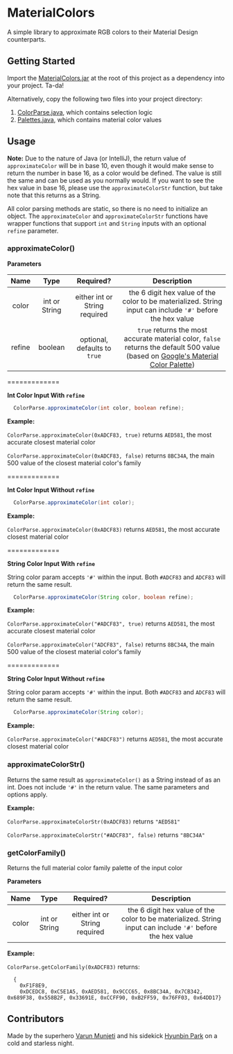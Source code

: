 # MaterialColors
A simple library to approximate RGB colors to their Material Design counterparts.

## Getting Started
Import the [MaterialColors.jar](../master/MaterialColors.jar) at the root of this project as a dependency into your project. Ta-da!

Alternatively, copy the following two files into your project directory: 

1. [ColorParse.java](../master/src/me/hyunbin/colors/ColorParse.java), which contains selection logic
2. [Palettes.java](../master/src/me/hyunbin/colors/Palettes.java), which contains material color values

## Usage

**Note:** 
Due to the nature of Java (or IntelliJ), the return value of `approximateColor` will be in base 10, even though it would make sense to return the number in base 16, as a color would be defined. The value is still the same and can be used as you normally would. If you want to see the hex value in base 16, please use the `approximateColorStr` function, but take note that this returns as a String.

All color parsing methods are static, so there is no need to initialize an object. The `approximateColor` and `approximateColorStr` functions have wrapper functions that support `int` and `String` inputs with an optional `refine` parameter.

### approximateColor()

**Parameters**

|   Name   |  Type  | Required? | Description |
|:--------:|:------:|:---------:|:-----------:|
| color | int or String | either int or String required | the 6 digit hex value of the color to be materialized. String input can include `'#'` before the hex value 
| refine | boolean | optional, defaults to `true` | `true` returns the most accurate material color, `false` returns the default 500 value (based on [Google's Material Color Palette](http://www.google.com/design/spec/style/color.html#color-color-palette))

=============

**Int Color Input With `refine`**
```java
  ColorParse.approximateColor(int color, boolean refine);
```
**Example:** 

`ColorParse.approximateColor(0xADCF83, true)` returns `AED581`, the most accurate closest material color

`ColorParse.approximateColor(0xADCF83, false)` returns `8BC34A`, the main 500 value of the closest material color's family

=============

**Int Color Input Without `refine`**
```java
  ColorParse.approximateColor(int color);
```
**Example:** 

`ColorParse.approximateColor(0xADCF83)` returns `AED581`, the most accurate closest material color

=============

**String Color Input With `refine`**

String color param accepts `'#'` within the input. Both `#ADCF83` and `ADCF83` will return the same result. 
```java
  ColorParse.approximateColor(String color, boolean refine);
```
**Example:**

`ColorParse.approximateColor("#ADCF83", true)` returns `AED581`, the most accurate closest material color

`ColorParse.approximateColor("ADCF83", false)` returns `8BC34A`, the main 500 value of the closest material color's family

=============

**String Color Input Without `refine`**

String color param accepts `'#'` within the input. Both `#ADCF83` and `ADCF83` will return the same result. 
```java
  ColorParse.approximateColor(String color);
```
**Example:**

`ColorParse.approximateColor("#ADCF83")` returns `AED581`, the most accurate closest material color

### approximateColorStr()

Returns the same result as `approximateColor()` as a String instead of as an int. Does not include `'#'` in the return value. The same parameters and options apply. 

**Example:**

`ColorParse.approximateColorStr(0xADCF83)` returns `"AED581"`

`ColorParse.approximateColorStr("#ADCF83", false)` returns `"8BC34A"`

### getColorFamily()

Returns the full material color family palette of the input color

**Parameters**

|   Name   |  Type  | Required? | Description |
|:--------:|:------:|:---------:|:-----------:|
| color | int or String | either int or String required | the 6 digit hex value of the color to be materialized. String input can include `'#'` before the hex value 

**Example:**

`ColorParse.getColorFamily(0xADCF83)` returns:
```
  {
    0xF1F8E9,
    0xDCEDC8, 0xC5E1A5, 0xAED581, 0x9CCC65, 0x8BC34A, 0x7CB342, 0x689F38, 0x558B2F, 0x33691E, 0xCCFF90, 0xB2FF59, 0x76FF03, 0x64DD17}
```

## Contributors
Made by the superhero [Varun Munjeti](https://github.com/vrunjeti) and his sidekick [Hyunbin Park](https://github.com/hyunbin) on a cold and starless night. 
